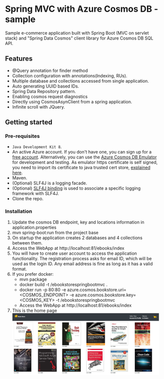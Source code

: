 # Spring MVC with Azure Cosmos DB - sample
Sample e-commerce application built with Spring Boot (MVC on servlet stack) and "Spring Data Cosmos" client library for Azure Cosmos DB SQL API.

## Features

- @Query annotation for finder method
- Collection configuration with annotations(Indexing, RUs).
- Multiple database and collections accessed from single application.
- Auto generating UUID based IDs.
- Spring Data Repository pattern.
- Enabling cosmos request diagnostics
- Directly using CosmosAsynClient from a spring application.
- Infinite scroll with JQuery.

## Getting started

### Pre-requisites

- `Java Development Kit 8`. 
- An active Azure account. If you don't have one, you can sign up for a [free account](https://azure.microsoft.com/free/). Alternatively, you can use the [Azure Cosmos DB Emulator](https://docs.microsoft.com/en-us/azure/cosmos-db/local-emulator) for development and testing. As emulator https certificate is self signed, you need to import its certificate to java trusted cert store, [explained here](https://docs.microsoft.com/en-us/azure/cosmos-db/local-emulator-export-ssl-certificates).
- Maven.
- (Optional) SLF4J is a logging facade.
- (Optional) [SLF4J binding](http://www.slf4j.org/manual.html) is used to associate a specific logging framework with SLF4J.
- Clone the repo.

### Installation

1. Update the cosmos DB endpoint, key and locations information in application.properties
2. mvn spring-boot:run from the project base
3. On startup the application creates 2 databases and 4 collections between them.
4. Access the WebApp at http://localhost:81/ebooks/index
5. You will have to create user account to access the application functionality. The registration process asks for email ID, which will be used as the login ID. Any email address is fine as long as it has a valid format.
6. If you prefer docker:
    - mvn package
    - docker build -t <YOUR REPO>/ebookstorespringbootmvc .
    - docker run -p 80:80 -e azure.cosmos.bookstore.uri=<COSMOS_ENDPOINT> -e azure.cosmos.bookstore.key=<COSMOS_KEY> -t <YOUR REPO>/ebookstorespringbootmvc
    - Access the WebApp at http://localhost:81/ebooks/index 
1. This is the home page
     ![Image](BookStore.png)

